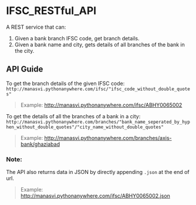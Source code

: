 # IFSC_RESTful_API

A REST service that can:
1. Given a bank branch IFSC code, get branch details.
2. Given a bank name and city, gets details of all branches of the bank in the city.

## API Guide

To get the branch details of the given IFSC code:
`http://manasvi.pythonanywhere.com/ifsc/"ifsc_code_without_double_quotes"`
> Example: http://manasvi.pythonanywhere.com/ifsc/ABHY0065002

To get the details of all the branches of a bank in a city:
`http://manasvi.pythonanywhere.com/branches/"bank_name_seperated_by_hyphen_without_double_quotes"/"city_name_without_double_quotes"`
> Example: http://manasvi.pythonanywhere.com/branches/axis-bank/ghaziabad

### Note:
The API also returns data in JSON by directly appending `.json` at the end of url.
> Example: http://manasvi.pythonanywhere.com/ifsc/ABHY0065002.json
